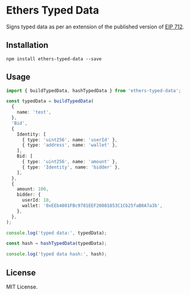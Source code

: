 # Ethers Typed Data

Signs typed data as per an extension of the published version of [EIP 712](https://eips.ethereum.org/EIPS/eip-712).

## Installation

```
npm install ethers-typed-data --save
```

## Usage

```typescript
import { buildTypedData, hashTypedData } from 'ethers-typed-data';

const typedData = buildTypedData(
  {
    name: 'test',
  },
  'Bid',
  {
    Identity: [
      { type: 'uint256', name: 'userId' },
      { type: 'address', name: 'wallet' },
    ],
    Bid: [
      { type: 'uint256', name: 'amount' },
      { type: 'Identity', name: 'bidder' },
    ],
  },
  {
    amount: 100,
    bidder: {
      userId: 10,
      wallet: '0xEEb4801FBc9781EEF20801853C1Cb25faB8A7a3b',
    },
  },
);

console.log('typed data:', typedData);

const hash = hashTypedData(typedData);

console.log('typed data hash:', hash);
```

## License

MIT License.
